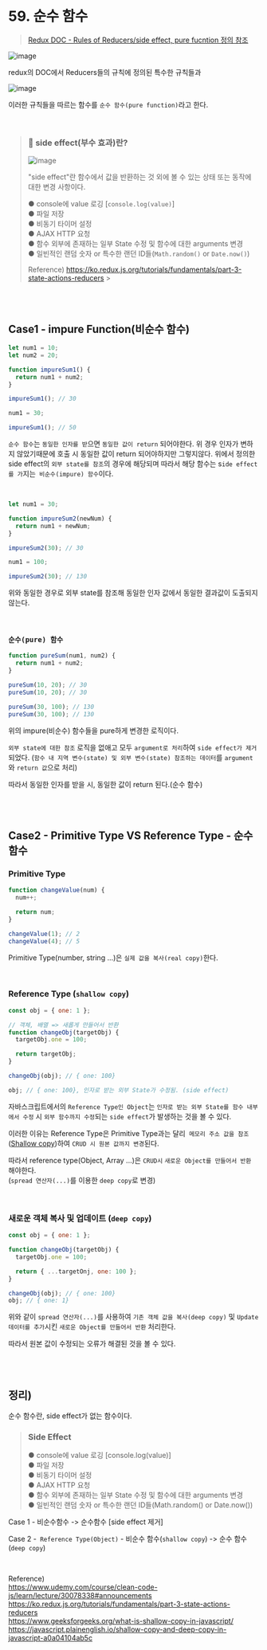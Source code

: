 # 59. 순수 함수

> [Redux DOC - Rules of Reducers/side effect, pure fucntion 정의 참조](https://ko.redux.js.org/tutorials/fundamentals/part-3-state-actions-reducers)

![image](https://user-images.githubusercontent.com/95308384/202847193-b3cbe284-f0c9-47ab-8399-7620982a1c07.png)

redux의 DOC에서 Reducers들의 규칙에 정의된 특수한 규칙들과

![image](https://user-images.githubusercontent.com/95308384/202847218-b47e78c2-920f-485c-8a59-ffb9beb68c05.png)

이러한 규칙들을 따르는 함수를 `순수 함수(pure function)`라고 한다.

<br/>

> ### 🤔 side effect(부수 효과)란?
>
> ![image](https://user-images.githubusercontent.com/95308384/202846737-dcd50e03-d525-478a-86b0-daf434364a3e.png)
>
> "side effect"란 함수에서 값을 반환하는 것 외에 볼 수 있는 상태 또는 동작에 대한 변경 사항이다.
>
> ● console에 value 로깅 [`console.log(value)`]<br/>
> ● 파일 저장<br/>
> ● 비동기 타이머 설정<br/>
> ● AJAX HTTP 요청<br/>
> ● 함수 외부에 존재하는 일부 State 수정 및 함수에 대한 arguments 변경<br/>
> ● 일빈적인 랜덤 숫자 or 특수한 랜던 ID들(`Math.random()` or `Date.now()`)<br/>
>
> Reference)
> https://ko.redux.js.org/tutorials/fundamentals/part-3-state-actions-reducers > <br/>

<br/>
<br/>

## Case1 - impure Function(비순수 함수)

```javascript
let num1 = 10;
let num2 = 20;

function impureSum1() {
  return num1 + num2;
}

impureSum1(); // 30

num1 = 30;

impureSum1(); // 50
```

`순수 함수`는 `동일한 인자를 받`으면 `동일한 값이 return` 되어야한다. 위 경우 인자가 변하지 않았기때문에 호출 시 동일한 값이 return 되어야하지만 그렇지않다.
위에서 정의한 side effect의 `외부 state를 참조`의 경우에 해당되며
따라서 해당 함수는 s`ide effect를 가`지는` 비순수(impure) 함수`이다.

<br/>

```javascript
let num1 = 30;

function impureSum2(newNum) {
  return num1 + newNum;
}

impureSum2(30); // 30

num1 = 100;

impureSum2(30); // 130
```

위와 동일한 경우로 외부 state를 참조해 동일한 인자 값에서 동일한 결과값이 도출되지 않는다.

<br/>

### `순수(pure) 함수`

```javascript
function pureSum(num1, num2) {
  return num1 + num2;
}

pureSum(10, 20); // 30
pureSum(10, 20); // 30

pureSum(30, 100); // 130
pureSum(30, 100); // 130
```

위의 impure(비순수) 함수들을 pure하게 변경한 로직이다.

`외부 state에 대한 참조` 로직을 없애고 모두 `argument로 처리`하여 `side effect가 제거`되었다. (`함수 내 지역 변수(state) 및 외부 변수(state) 참조하는 데이터`를 `argument` 와 `return 값`으로 처리)

따라서 동일한 인자를 받을 시, 동일한 값이 return 된다.(순수 함수)

<br/>
<br/>

## Case2 - Primitive Type VS Reference Type - 순수 함수

### Primitive Type

```javascript
function changeValue(num) {
  num++;

  return num;
}

changeValue(1); // 2
changeValue(4); // 5
```

Primitive Type(number, string ...)은 `실제 값을 복사(real copy)`한다.

<br/>

### Reference Type (`shallow copy`)

```javascript
const obj = { one: 1 };

// 객체, 배열 => 새롭게 만들어서 반환
function changeObj(targetObj) {
  targetObj.one = 100;

  return targetObj;
}

changeObj(obj); // { one: 100}

obj; // { one: 100}, 인자로 받는 외부 State가 수정됨. (side effect)
```

자바스크립트에서의 `Reference Type인 Object`는 `인자로 받는 외부 State를 함수 내부에서 수정` 시 `외부 함수까지 수정`되는 `side effect`가 발생하는 것을 볼 수 있다.

이러한 이유는 Reference Type은 Primitive Type과는 달리` 메모리 주소 값을 참조`([Shallow copy](https://www.geeksforgeeks.org/what-is-shallow-copy-in-javascript/))하여 `CRUD 시 원본 값까지 변경`된다.

따라서 reference type(Object, Array ...)은 `CRUD시` `새로운 Object를 만들어서 반환` 해야한다. <br/>(`spread 연산자(...)`를 이용한 `deep copy`로 변경)

<br/>

### 새로운 객체 복사 및 업데이트 (`deep copy`)

```javascript
const obj = { one: 1 };

function changeObj(targetObj) {
  targetObj.one = 100;

  return { ...targetOnj, one: 100 };
}

changeObj(obj); // { one: 100}
obj; // { one: 1}
```

위와 같이 `spread 연산자(...)`를 사용하여 `기존 객체 값을 복사(deep copy)` 및 `Update 데이터를 추가`시킨 `새로운 Object를 만들어서 반환` 처리한다.

따라서 원본 값이 수정되는 오류가 해결된 것을 볼 수 있다.

<br/>
<br/>

## 정리)

순수 함수란, side effect가 없는 함수이다.

> ### Side Effect
>
> ● console에 value 로깅 [console.log(value)]<br/>
> ● 파일 저장<br/>
> ● 비동기 타이머 설정<br/>
> ● AJAX HTTP 요청<br/>
> ● 함수 외부에 존재하는 일부 State 수정 및 함수에 대한 arguments 변경<br/>
> ● 일빈적인 랜덤 숫자 or 특수한 랜던 ID들(Math.random() or Date.now())<br/>

Case 1 - 비순수함수 -> 순수함수 [side effect 제거]

Case 2 -` Reference Type(Object)` - 비순수 함수(`shallow copy`) -> 순수 함수(`deep copy`)

<br/>

Reference)<br/>
https://www.udemy.com/course/clean-code-js/learn/lecture/30078338#announcements<br/>
https://ko.redux.js.org/tutorials/fundamentals/part-3-state-actions-reducers<br/>
https://www.geeksforgeeks.org/what-is-shallow-copy-in-javascript/<br/>
https://javascript.plainenglish.io/shallow-copy-and-deep-copy-in-javascript-a0a04104ab5c
